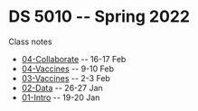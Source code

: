# DS 5010 -- Spring 2022

Class notes

* [04-Collaborate](04-Collaborate.md) -- 16-17 Feb
* [04-Vaccines](04-Vaccines.md) -- 9-10 Feb
* [03-Vaccines](03-Vaccines.md) -- 2-3 Feb
* [02-Data](02-Data.md) -- 26-27 Jan
* [01-Intro](01-Intro.md) -- 19-20 Jan

